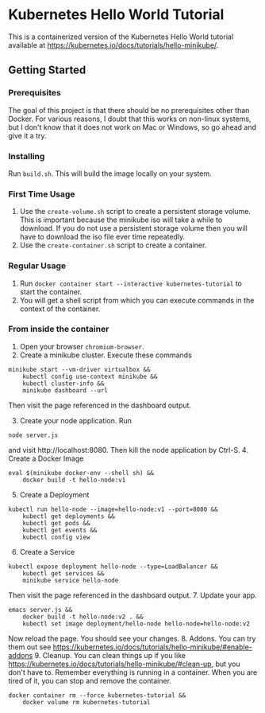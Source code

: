 # Kubernetes Hello World Tutorial
This is a containerized version of the Kubernetes Hello World tutorial available at https://kubernetes.io/docs/tutorials/hello-minikube/.

## Getting Started

### Prerequisites
The goal of this project is that there should be no prerequisites other than Docker.
For various reasons, I doubt that this works on non-linux systems, but I don't know that
it does not work on Mac or Windows, so go ahead and give it a try.

### Installing
Run `build.sh`.
This will build the image locally on your system.

### First Time Usage
1. Use the `create-volume.sh` script to create a persistent storage volume.
This is important because the minikube iso will take a while to download.
If you do not use a persistent storage volume then you will have to download
the iso file ever time repeatedly.
2. Use the `create-container.sh` script to create a container.

### Regular Usage
1. Run `docker container start --interactive kubernetes-tutorial` to start the container.
2. You will get a shell script from which you can execute commands in the context of the container.

### From inside the container
1. Open your browser `chromium-browser`.
2. Create a minikube cluster.  Execute these commands
```
minikube start --vm-driver virtualbox &&
    kubectl config use-context minikube &&
    kubectl cluster-info &&
    minikube dashboard --url
```
Then visit the page referenced in the dashboard output. 

3. Create your node application.  Run
```
node server.js
```
and visit http://localhost:8080.  Then kill the node application by Ctrl-S.
4. Create a Docker Image
```
eval $(minikube docker-env --shell sh) &&
    docker build -t hello-node:v1
```
5. Create a Deployment
```
kubectl run hello-node --image=hello-node:v1 --port=8080 &&
    kubectl get deployments &&
    kubectl get pods &&
    kubectl get events &&
    kubectl config view
```
6. Create a Service
```
kubectl expose deployment hello-node --type=LoadBalancer &&
    kubectl get services &&
    minikube service hello-node
```
Then visit the page referenced in the dashboard output.
7. Update your app.
```
emacs server.js &&
    docker build -t hello-node:v2 . &&
    kubectl set image deployment/hello-node hello-node=hello-node:v2
```
Now reload the page.  You should see your changes.
8. Addons.  You can try them out see https://kubernetes.io/docs/tutorials/hello-minikube/#enable-addons
9. Cleanup.  You can clean things up if you like https://kubernetes.io/docs/tutorials/hello-minikube/#clean-up, but you don't have to.  Remember everything is running in a container.  When you are tired of it, you can stop and remove the container.
```
docker container rm --force kubernetes-tutorial &&
    docker volume rm kubernetes-tutorial
```
 


